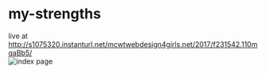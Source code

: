 # my-strengths
live at http://s1075320.instanturl.net/mcwtwebdesign4girls.net/2017/f231542.110mqaBb5/
<br>
![index page](https://bit.ly/2T2eBe5)
